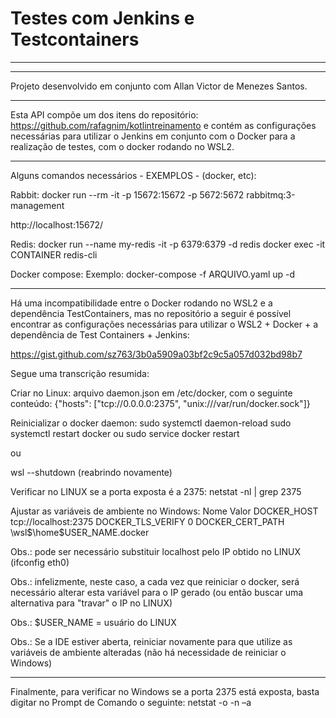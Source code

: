 <h1> Testes com Jenkins e Testcontainers </h1>

<hr>
<hr>

Projeto desenvolvido em conjunto com Allan Victor de Menezes Santos.

<hr>

Esta API compõe um dos itens do repositório: https://github.com/rafagnim/kotlintreinamento e contém as configurações necessárias para utilizar o Jenkins em conjunto com o Docker para a realização de testes, com o docker rodando no WSL2.

<hr>


Alguns comandos necessários - EXEMPLOS - (docker, etc):

Rabbit:
docker run --rm -it -p 15672:15672 -p 5672:5672 rabbitmq:3-management

http://localhost:15672/

Redis:
docker run --name my-redis -it -p 6379:6379 -d redis
docker exec -it CONTAINER redis-cli

Docker compose:
Exemplo:
docker-compose -f ARQUIVO.yaml up -d

<hr>

Há uma incompatibilidade entre o Docker rodando no WSL2 e a dependência TestContainers, mas no repositório a seguir é possível encontrar as configurações necessárias para utilizar o WSL2 + Docker + a dependência de Test Containers + Jenkins:

https://gist.github.com/sz763/3b0a5909a03bf2c9c5a057d032bd98b7

Segue uma transcrição resumida:

Criar no Linux: arquivo daemon.json em /etc/docker, com o seguinte conteúdo:
{"hosts": ["tcp://0.0.0.0:2375", "unix:///var/run/docker.sock"]}

Reinicializar o docker daemon:
sudo systemctl daemon-reload
sudo systemctl restart docker ou sudo service docker restart

ou

wsl --shutdown (reabrindo novamente)

Verificar no LINUX se a porta exposta é a 2375:
netstat -nl | grep 2375

Ajustar as variáveis de ambiente no Windows:
Nome	Valor
DOCKER_HOST	tcp://localhost:2375
DOCKER_TLS_VERIFY	0
DOCKER_CERT_PATH	\\wsl$\home\$USER_NAME\.docker

Obs.: pode ser necessário substituir localhost pelo IP obtido no LINUX (ifconfig eth0)

Obs.: infelizmente, neste caso, a cada vez que reiniciar o docker, será necessário alterar esta variável para o IP gerado (ou então buscar uma alternativa para "travar" o IP no LINUX)

Obs.: $USER_NAME = usuário do LINUX

Obs.: Se a IDE estiver aberta, reiniciar novamente para que utilize as variáveis de ambiente alteradas (não há necessidade de reiniciar o Windows)
<hr>

Finalmente, para verificar no Windows se a porta 2375 está exposta, basta digitar no Prompt de Comando o seguinte:
netstat -o -n –a